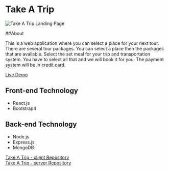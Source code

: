 # Take A Trip

![Take A Trip Landing Page](/public/Take-A-Trip.png)<br/>

##About

This is a web application where you can select a place for your next tour. There are several tour packages. You can select a place then the packages that are available. Select the set meal for your trip and transportation system. You have to select all that and we will book it for you. The payment system will be in credit card.


[Live Demo](https://take-a-trip-web-app.web.app/) <br/>

## Front-end Technology
- React.js
- Bootstrap4

## Back-end Technology
- Node.js
- Express.js
- MongoDB

[Take A Trip - client Repository](https://github.com/Porgramming-Hero-web-course/complete-website-client-Asif10H)<br/>
[Take A Trip - server Repository](https://github.com/Porgramming-Hero-web-course/complete-website-server-Asif10H)<br/>